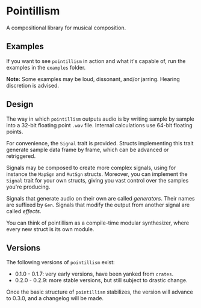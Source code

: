 # Pointillism

A compositional library for musical composition.

## Examples

If you want to see `pointillism` in action and what it's capable of, run the
examples in the `examples` folder.

**Note:** Some examples may be loud, dissonant, and/or jarring. Hearing
discretion is advised.

## Design

The way in which `pointillism` outputs audio is by writing sample by sample into
a 32-bit floating point `.wav` file. Internal calculations use 64-bit floating
points.

For convenience, the `Signal` trait is provided. Structs implementing this trait
generate sample data frame by frame, which can be advanced or retriggered.

Signals may be composed to create more complex signals, using for instance the
`MapSgn` and `MutSgn` structs. Moreover, you can implement the `Signal` trait
for your own structs, giving you vast control over the samples you're producing.

Signals that generate audio on their own are called *generators*. Their names
are suffixed by `Gen`. Signals that modify the output from another signal are
called *effects*.

You can think of pointillism as a compile-time modular synthesizer, where every
new struct is its own module.

## Versions

The following versions of `pointillism` exist:

- 0.1.0 - 0.1.7: very early versions, have been yanked from `crates`.
- 0.2.0 - 0.2.9: more stable versions, but still subject to drastic change.

Once the basic structure of `pointillism` stabilizes, the version will advance
to 0.3.0, and a changelog will be made.
